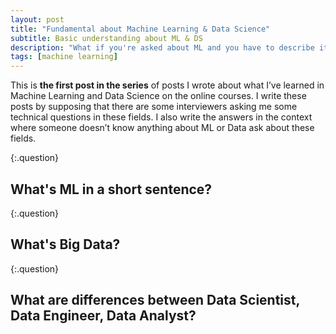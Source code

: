 ```yaml
---
layout: post
title: "Fundamental about Machine Learning & Data Science"
subtitle: Basic understanding about ML & DS
description: "What if you're asked about ML and you have to describe it for an amateur/a professional person?"
tags: [machine learning]
---
```


This is **the first post in the series** of posts I wrote about what I’ve learned in Machine Learning and Data Science on the online courses. I write these posts by supposing that there are some interviewers asking me some technical questions in these fields. I also write the answers in the context where someone doesn’t know anything about ML or Data ask about these fields.

{:.question}
## What's ML in a short sentence?


{:.question}
## What's Big Data?

{:.question}
## What are differences between Data Scientist, Data Engineer, Data Analyst?

